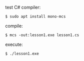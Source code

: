 test
C#
compiler:
```
$ sudo apt install mono-mcs
```
compile:
```
$ mcs -out:lesson1.exe lesson1.cs
```
execute:
```
$ ./lesson1.exe 
```
```
